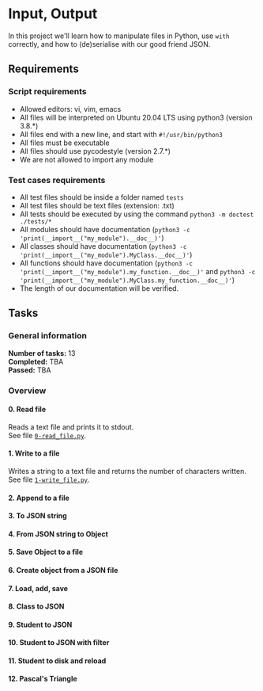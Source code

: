 # Input, Output
In this project we'll learn how to manipulate files in Python, use `with` correctly, and how to (de)serialise with our good friend JSON.<br/>
## Requirements
### Script requirements
* Allowed editors: vi, vim, emacs
* All files will be interpreted on Ubuntu 20.04 LTS using python3 (version 3.8.*)
* All files end with a new line, and start with `#!/usr/bin/python3`
* All files must be executable
* All files should use pycodestyle (version 2.7.*)
* We are not allowed to import any module
### Test cases requirements
* All test files should be inside a folder named `tests`
* All test files should be text files (extension: .txt)
* All tests should be executed by using the command `python3 -m doctest ./tests/*`
* All modules should have documentation (`python3 -c 'print(__import__("my_module").__doc__)'`)
* All classes should have documentation (`python3 -c 'print(__import__("my_module").MyClass.__doc__)'`)
* All functions should have documentation (`python3 -c 'print(__import__("my_module").my_function.__doc__)'` and `python3 -c 'print(__import__("my_module").MyClass.my_function.__doc__)'`)
* The length of our documentation will be verified.
## Tasks
### General information
__Number of tasks:__ 13<br/>
__Completed:__ TBA<br/>
__Passed:__ TBA<br/>
### Overview
#### 0. Read file
Reads a text file and prints it to stdout.<br/>
See file [`0-read_file.py`](./0-read_file.py).
#### 1. Write to a file
Writes a string to a text file and returns the number of characters written.<br/>
See file [`1-write_file.py`](./1-write_file.py).
#### 2. Append to a file
#### 3. To JSON string
#### 4. From JSON string to Object
#### 5. Save Object to a file
#### 6. Create object from a JSON file
#### 7. Load, add, save
#### 8. Class to JSON
#### 9. Student to JSON
#### 10. Student to JSON with filter
#### 11. Student to disk and reload
#### 12. Pascal's Triangle